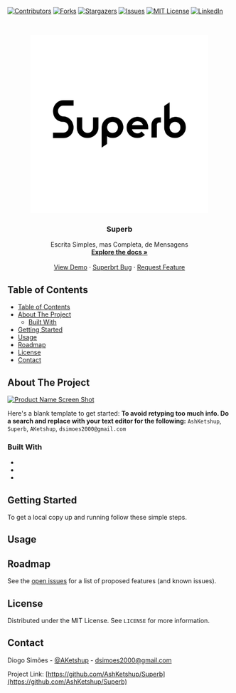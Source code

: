<!--
*** Thanks for checking out this README Template. If you have a suggestion that would
*** make this better, please fork the Superb and create a pull request or simply open
*** an issue with the tag "enhancement".
*** Thanks again! Now go create something AMAZING! :D
***
***
***
*** To avoid retyping too much info. Do a search and replace for the following:
*** AshKetshup, Superb, AKetshup, dsimoes2000@gmail.com
-->





<!-- PROJECT SHIELDS -->
<!--
*** I'm using markdown "reference style" links for readability.
*** Reference links are enclosed in brackets [ ] instead of parentheses ( ).
*** See the bottom of this document for the declaration of the reference variables
*** for contributors-url, forks-url, etc. This is an optional, concise syntax you may use.
*** https://www.markdownguide.org/basic-syntax/#reference-style-links
-->
[![Contributors][contributors-shield]][contributors-url]
[![Forks][forks-shield]][forks-url]
[![Stargazers][stars-shield]][stars-url]
[![Issues][issues-shield]][issues-url]
[![MIT License][license-shield]][license-url]
[![LinkedIn][linkedin-shield]][linkedin-url]



<!-- PROJECT LOGO -->
<br />
<p align="center">
  <a href="https://github.com/AshKetshup/Superb">
    <img src="Logotipo/Superb logotipo.svg" alt="Logo" width="400" height="400">
  </a>

  <h3 align="center">Superb</h3>

  <p align="center">
    Escrita Simples, mas Completa, de Mensagens 
    <br />
    <a href="https://github.com/AshKetshup/Superb"><strong>Explore the docs »</strong></a>
    <br />
    <br />
    <a href="https://github.com/AshKetshup/Superb">View Demo</a>
    ·
    <a href="https://github.com/AshKetshup/Superb/issues">Superbrt Bug</a>
    ·
    <a href="https://github.com/AshKetshup/Superb/issues">Request Feature</a>
  </p>
</p>



<!-- TABLE OF CONTENTS -->
## Table of Contents

- [Table of Contents](#table-of-contents)
- [About The Project](#about-the-project)
  - [Built With](#built-with)
- [Getting Started](#getting-started)
- [Usage](#usage)
- [Roadmap](#roadmap)
- [License](#license)
- [Contact](#contact)



<!-- ABOUT THE PROJECT -->
## About The Project

[![Product Name Screen Shot][product-screenshot]](https://example.com)

Here's a blank template to get started:
**To avoid retyping too much info. Do a search and replace with your text editor for the following:**
`AshKetshup`, `Superb`, `AKetshup`, `dsimoes2000@gmail.com`


### Built With

* []()
* []()
* []()



<!-- GETTING STARTED -->
## Getting Started

To get a local copy up and running follow these simple steps.


<!-- USAGE EXAMPLES -->
## Usage

<!-- Use this space to show useful examples of how a project can be used. Additional screenshots, code examples and demos work well in this space. You may also link to more resources.-->





<!-- ROADMAP -->
## Roadmap

See the [open issues](https://github.com/AshKetshup/Superb/issues) for a list of proposed features (and known issues).


<!-- LICENSE -->
## License

Distributed under the MIT License. See `LICENSE` for more information.



<!-- CONTACT -->
## Contact

Diogo Simões - [@AKetshup](https://twitter.com/AKetshup) - dsimoes2000@gmail.com

Project Link: [https://github.com/AshKetshup/Superb](https://github.com/AshKetshup/Superb)



<!-- ACKNOWLEDGEMENTS -->
<!-- ## Acknowledgements -->

<!-- * []() -->
<!-- * []() -->
<!-- * []() -->





<!-- MARKDOWN LINKS & IMAGES -->
<!-- https://www.markdownguide.org/basic-syntax/#reference-style-links -->
[contributors-shield]: https://img.shields.io/github/contributors/AshKetshup/Superb.svg?style=flat-square
[contributors-url]: https://github.com/AshKetshup/Superb/graphs/contributors
[forks-shield]: https://img.shields.io/github/forks/AshKetshup/Superb.svg?style=flat-square
[forks-url]: https://github.com/AshKetshup/Superb/network/members
[stars-shield]: https://img.shields.io/github/stars/AshKetshup/Superb.svg?style=flat-square
[stars-url]: https://github.com/AshKetshup/Superb/stargazers
[issues-shield]: https://img.shields.io/github/issues/AshKetshup/Superb.svg?style=flat-square
[issues-url]: https://github.com/AshKetshup/Superb/issues
[license-shield]: https://img.shields.io/github/license/AshKetshup/Superb.svg?style=flat-square
[license-url]: https://github.com/AshKetshup/Superb/blob/master/LICENSE.txt
[linkedin-shield]: https://img.shields.io/badge/-LinkedIn-black.svg?style=flat-square&logo=linkedin&colorB=555
[linkedin-url]: https://www.linkedin.com/in/diogo-simoes-8b5a0618a/
[product-screenshot]: images/screenshot.png
